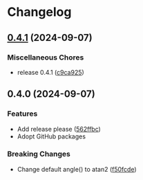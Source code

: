 # Changelog

## [0.4.1](https://github.com/CheyneWilson/geometry-lib-2d/compare/v0.4.0...v0.4.1) (2024-09-07)


### Miscellaneous Chores

* release 0.4.1 ([c9ca925](https://github.com/CheyneWilson/geometry-lib-2d/commit/c9ca9252a7ff5d161b68fd13e87e3b648217d15a))

## 0.4.0 (2024-09-07)


### Features

* Add release please ([562ffbc](https://github.com/CheyneWilson/geometry-lib-2d/commit/562ffbc46eb4be151e0ff48260ca46968336f725))
* Adopt GitHub packages 

### Breaking Changes

* Change default angle() to atan2 ([f50fcde](https://github.com/CheyneWilson/geometry-lib-2d/commit/f50fcdedc439eb3e5b016499f18cb3025d04f5e6))
